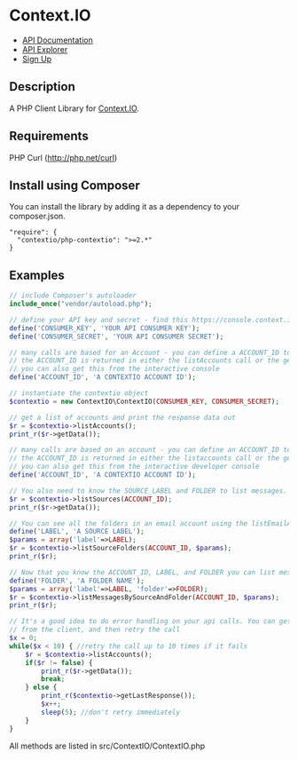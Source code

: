 # Context.IO

* [API Documentation](http://context.io/docs/2.0/)
* [API Explorer](https://console.context.io/#explore)
* [Sign Up](http://context.io)

## Description

A PHP Client Library for [Context.IO](http://context.io). 

## Requirements

PHP Curl (http://php.net/curl)

## Install using Composer

You can install the library by adding it as a dependency to your composer.json.

```
"require": {
  "contextio/php-contextio": ">=2.*"
}
```

## Examples

```php
// include Composer's autoloader
include_once("vendor/autoload.php");

// define your API key and secret - find this https://console.context.io/#settings
define('CONSUMER_KEY', 'YOUR API CONSUMER KEY');
define('CONSUMER_SECRET', 'YOUR API CONSUMER SECRET');

// many calls are based for an Account - you can define a ACCOUNT_ID to make these calls
// the ACCOUNT_ID is returned in either the listAccounts call or the getAccount call
// you can also get this from the interactive console
define('ACCOUNT_ID', 'A CONTEXTIO ACCOUNT ID');

// instantiate the contextio object
$contextio = new ContextIO\ContextIO(CONSUMER_KEY, CONSUMER_SECRET);

// get a list of accounts and print the response data out
$r = $contextio->listAccounts();
print_r($r->getData());

// many calls are based on an account - you can define an ACCOUNT_ID to make these calls
// the ACCOUNT_ID is returned in either the listaccounts call or the getaccount call
// you can also get this from the interactive developer console
define('ACCOUNT_ID', 'A CONTEXTIO ACCOUNT ID');

// You also need to know the SOURCE_LABEL and FOLDER to list messages.
$r = $contextio->listSources(ACCOUNT_ID);
print_r($r->getData());

// You can see all the folders in an email account using the listEmailAccountFolders method
define('LABEL', 'A SOURCE LABEL');
$params = array('label'=>LABEL);
$r = $contextio->listSourceFolders(ACCOUNT_ID, $params);
print_r($r);

// Now that you know the ACCOUNT_ID, LABEL, and FOLDER you can list messages
define('FOLDER', 'A FOLDER NAME');
$params = array('label'=>LABEL, 'folder'=>FOLDER);
$r = $contextio->listMessagesBySourceAndFolder(ACCOUNT_ID, $params);
print_r($r);

// It's a good idea to do error handling on your api calls. You can get the last error response 
// from the client, and then retry the call
$x = 0;
while($x < 10) { //retry the call up to 10 times if it fails
	$r = $contextio->listAccounts();
	if($r != false) {
		print_r($r->getData());
		break;
	} else {
		print_r($contextio->getLastResponse());
		$x++;
		sleep(5); //don't retry immediately
	}
}

```

All methods are listed in src/ContextIO/ContextIO.php